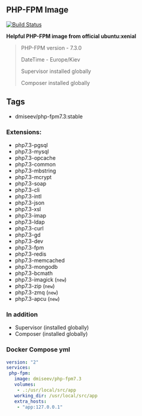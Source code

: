 ## PHP-FPM Image

[![Build Status](https://travis-ci.com/dmiseev/php-fpm7.3.svg?branch=master)](https://travis-ci.com/dmiseev/php-fpm7.3)

 **Helpful PHP-FPM image from official ubuntu:xenial**
 
 >
 > PHP-FPM version - 7.3.0
 >
 > DateTime - Europe/Kiev
 >
 > Supervisor installed globally
 >
 > Composer installed globally

## Tags
 * dmiseev/php-fpm7.3:stable

### Extensions:

 * php7.3-pgsql
 * php7.3-mysql
 * php7.3-opcache
 * php7.3-common
 * php7.3-mbstring
 * php7.3-mcrypt
 * php7.3-soap
 * php7.3-cli
 * php7.3-intl
 * php7.3-json
 * php7.3-xsl
 * php7.3-imap
 * php7.3-ldap
 * php7.3-curl
 * php7.3-gd
 * php7.3-dev
 * php7.3-fpm
 * php7.3-redis
 * php7.3-memcached
 * php7.3-mongodb
 * php7.3-bcmath
 * php7.3-imagick (`new`)
 * php7.3-zip (`new`)
 * php7.3-zmq (`new`)
 * php7.3-apcu (`new`)

### In addition

 * Supervisor (installed globally)
 * Composer (installed globally)
 
### Docker Compose yml

```yaml
version: "2"
services:
 php-fpm:
   image: dmiseev/php-fpm7.3
   volumes:
    - .:/usr/local/src/app
   working_dir: /usr/local/src/app
   extra_hosts:
    - "app:127.0.0.1"
```